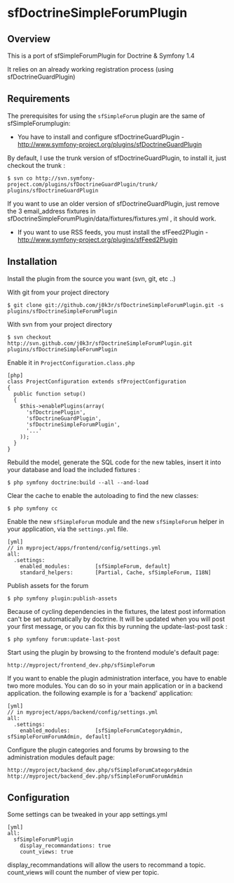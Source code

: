 sfDoctrineSimpleForumPlugin
========================================================

Overview
--------

This is a port of sfSimpleForumPlugin for Doctrine & Symfony 1.4

It relies on an already working registration process (using sfDoctrineGuardPlugin)


Requirements
------------

The prerequisites for using the `sfSimpleForum` plugin are the same of sfSimpleForumplugin:

  * You have to install and configure sfDoctrineGuardPlugin - http://www.symfony-project.org/plugins/sfDoctrineGuardPlugin

By default, I use the trunk version of sfDoctrineGuardPlugin, to install it, just checkout the trunk : 

    $ svn co http://svn.symfony-project.com/plugins/sfDoctrineGuardPlugin/trunk/ plugins/sfDoctrineGuardPlugin

If you want to use an older version of sfDoctrineGuardPlugin, just remove the 3 email_address fixtures in sfDoctrineSimpleForumPlugin/data/fixtures/fixtures.yml , it should work.

  * If you want to use RSS feeds, you must install the sfFeed2Plugin - http://www.symfony-project.org/plugins/sfFeed2Plugin

Installation
------------

Install the plugin from the source you want (svn, git, etc ..)

With git from your project directory

    $ git clone git://github.com/j0k3r/sfDoctrineSimpleForumPlugin.git -s plugins/sfDoctrineSimpleForumPlugin

With svn from your project directory

    $ svn checkout http://svn.github.com/j0k3r/sfDoctrineSimpleForumPlugin.git plugins/sfDoctrineSimpleForumPlugin


Enable it in `ProjectConfiguration.class.php`

    [php]
    class ProjectConfiguration extends sfProjectConfiguration
    {
      public function setup()
      {
        $this->enablePlugins(array(
          'sfDoctrinePlugin', 
          'sfDoctrineGuardPlugin',
          'sfDoctrineSimpleForumPlugin',
          '...'
        ));
      }
    }

Rebuild the model, generate the SQL code for the new tables, insert it into your database and load the included fixtures :
    
    $ php symfony doctrine:build --all --and-load

Clear the cache to enable the autoloading to find the new classes:
    
    $ php symfony cc

Enable the new `sfSimpleForum` module and the new `sfSimpleForum` helper in your application, via the `settings.yml` file.
    
    [yml]
    // in myproject/apps/frontend/config/settings.yml
    all:
      .settings:
        enabled_modules:        [sfSimpleForum, default]
        standard_helpers:       [Partial, Cache, sfSimpleForum, I18N]

Publish assets for the forum

    $ php symfony plugin:publish-assets

Because of cycling dependencies in the fixtures, the latest post information can't be set automatically by doctrine. It will be updated when you will post your first message, or you can fix this by running the update-last-post task :

    $ php symfony forum:update-last-post

Start using the plugin by browsing to the frontend module's default page:
     
    http://myproject/frontend_dev.php/sfSimpleForum

If you want to enable the plugin administration interface, you have to enable two more modules. You can do so in your main application or in a backend application. the following example is for a 'backend' application:

    [yml]
    // in myproject/apps/backend/config/settings.yml
    all:
      .settings:
        enabled_modules:        [sfSimpleForumCategoryAdmin, sfSimpleForumForumAdmin, default]

Configure the plugin categories and forums by browsing to the administration modules default page:
     
    http://myproject/backend_dev.php/sfSimpleForumCategoryAdmin
    http://myproject/backend_dev.php/sfSimpleForumForumAdmin

Configuration
-------------

Some settings can be tweaked in your app settings.yml

    [yml]
    all:
      sfSimpleForumPlugin
        display_recommandations: true
        count_views: true

display_recommandations will allow the users to recommand a topic.
count_views will count the number of view per topic.
